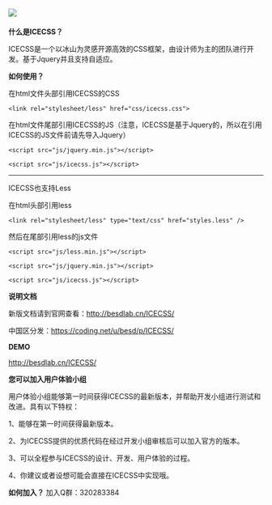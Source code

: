 ![](http://cdn.besdlab.cn/icecss-yqh.jpg)
======

**什么是ICECSS？**

ICECSS是一个以冰山为灵感开源高效的CSS框架，由设计师为主的团队进行开发。基于Jquery并且支持自适应。

**如何使用？**

在html文件头部引用ICECSS的CSS

`<link rel="stylesheet/less" href="css/icecss.css">`

在html文件尾部引用ICECSS的JS（注意，ICECSS是基于Jquery的，所以在引用ICECSS的JS文件前请先导入Jquery）

`<script src="js/jquery.min.js"></script>`

`<script src="js/icecss.js"></script>`


------------------------

ICECSS也支持Less

在html头部引用less

`<link rel="stylesheet/less" type="text/css" href="styles.less" />`

然后在尾部引用less的js文件

`<script src="js/less.min.js"></script>`

`<script src="js/jquery.min.js"></script>`

`<script src="js/icecss.js"></script>`

**说明文档**

新版文档请到官网查看：<a href="http://besdlab.cn/ICECSS/">http://besdlab.cn/ICECSS/</a>

中国区分发：<a href="https://coding.net/u/besd/p/ICECSS/">https://coding.net/u/besd/p/ICECSS/</a>

**DEMO**

http://besdlab.cn/ICECSS/

**您可以加入用户体验小组**

用户体验小组能够第一时间获得ICECSS的最新版本，并帮助开发小组进行测试和改进。具有以下特权：

1、能够在第一时间获得最新版本。

2、为ICECSS提供的优质代码在经过开发小组审核后可以加入官方的版本。

3、可以全程参与ICECSS的设计、开发、用户体验的过程。

4、你建议或者设想可能会直接在ICECSS中实现哦。


**如何加入？**
加入Q群：320283384
